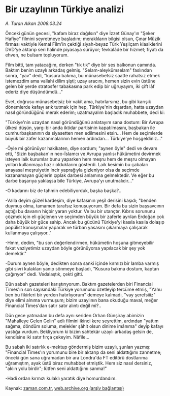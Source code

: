 # Bir uzaylının Türkiye analizi

*A. Turan Alkan 2008.03.24*

<tr><td class="metin" colspan="2" style="padding-top: 20px; padding-left: 5px; padding-right: 10px;">Önceki günün gecesi, "kafam biraz dağılsın" diye İzzet Günay'ın "Şeker Hafiye" filmini seyretmeye başladım; meraklıların bilgisi olsun, Çınar Müzik firması vaktiyle Kemal Film'in çektiği siyah-beyaz Türk Yeşilçam klasiklerini DVD'ye aktarıp seri halinde piyasaya sürüyor; fevkalâde bir hizmet; fiyatı da ehven, ne bulsam topluyorum.</td></tr><tr><td class="metin" colspan="2" style="padding-top: 20px; padding-left: 5px; padding-right: 10px;"><p>Film bitti, tam yatacağım, derken "tık tık" diye bir ses balkonun camında. Baktım benim uzaylı arkadaş gelmiş. "Selam-aleykümselam" faslından sonra, "yav" dedi, "kusura bakma, bu münasebetsiz saatte rahatsız etmek istemezdim ama vallahi dilim şişti; uzay aracını, hemen sizin evin üstüne gelen bir yerde stratosfer tabakasına park edip bir uğruyayım, iki çift lâf ederiz diye düşündümdü..."
<p>Evet, doğrusu münasebetsiz bir vakit ama, hatırlarsınız, bu gibi karışık dönemlerde kafayı arık tutmak için hep, Türkiye'nin dışardan, hatta uzaydan nasıl göründüğünü merak ederim; uzatmayalım başladık muhabbete, dedi ki:
<p>"Türkiye'nin uzaydan nasıl göründüğünü anlatayım sana dostum: Bir Avrupa ülkesi düşün, yargı bir anda iktidar partisinin kapatılmasını, başbakan ile cumhurbaşkanının da siyasetten men edilmesini etsin... Hem de seçimlerde büyük bir zafer kazanmalarının hemen ardından... Türkiye'ye hoşgeldiniz..."
<p>-Öyle mi görünüyor hakikaten, diye sordum; "aynen öyle" dedi ve devam etti, "Sizin başbakan'ın neo-İslamcı ve Avrupa yanlısı hükümetini devirmek isteyen laik kurumlar bunu yaparken hem meşru hem de meşru olmayan yolları kullanmaya hazır olduklarını gösterdi. Laik kesimin bu çabaları anayasal meşruiyetin incir yaprağıyla gizleniyor olsa da seçimde kazanamayan güçlerin çıplak darbesi anlamına gelmektedir. Ve eğer bu darbe başarıya yaklaşsa bile Türkiye, Avrupa'yı unutmalıdır..."
<p>-O kadarını biz de tahmin edebiliyorduk, başka başka?..
<p>-Valla deyim güzel kardeşim, diye kafasının yeşil derisini kaşıdı; "benden duymuş olma, tamamen tarafsız konuşuyorum. Bir defa bu sizin başsavcının açtığı bu davanın hiçbir yararı yoktur. Ve bu bir utançtır. Kıbrıs sorununu çözmek için eli güçlenen ve seçimden büyük bir zaferle ayrılan Erdoğan çok daha büyük bir güce sahip. Ancak bu gücünü Türkiye'yi kasıla kasıla dolaşıp popülist konuşmalar yaparak ve türban yasasını çıkarmaya çalışarak kullanmaya çalışıyor.."
<p>-Hmm, dedim, "bu son değerlendirmen, hükümetin hoşuna gitmeyebilir fakat vaziyetimiz uzaydan böyle görünüyorsa yapılacak bir şey yok demektir."
<p>-Durum aynen böyle, dedikten sonra sanki içinde kırmızı bir lamba varmış gibi sivri kulakları yanıp sönmeye başladı, "Kusura bakma dostum, kaptan çağırıyor" dedi. Vedalaştık, çekti gitti.
<p>Dün sabah gazeteleri karıştırıyorum. Baktım gazetelerden biri Financial Times'ın son sayısındaki Türkiye yorumunu özetleyip tercüme etmiş, "Yahu ben bu fikirleri bir yerden hatırlıyorum" demeye kalmadı, "vay şerefsiiiz" diye elimi alnıma vurmuşum; bizim uzaylının bana okuduğu maval, meğer Financial Times'dan satır satır alıntı değil mi?..
<p>Dün gece yatmadan bu defa aynı seriden Orhan Günşiray abimizin "Mahalleye Gelen Gelin" adlı filmini ikinci kere seyrettim, ardından "yattım sağıma, döndüm soluma, melekler şâhit olsun dinime imânıma" deyip kafayı yastığa vurdum. Bekliyorum ki bizim sahtekâr uzaylı arkadaş gelsin de, kendisine iki satır fırça çekeyim. Nâfile...
<p>Bu sabah iki satırlık e-mektup göndermiş bizim uzaylı, şunları yazmış: "Financial Times'ın yorumunu bire bir aktarıp da seni aldattığımı zannetme; önceki gün sana uğramadan bir ara Londra'da FT editörü dostlarıma uğramıştım, ayak üstü biraz muhabbet etmiştik. Hem siz nasıl dersiniz, "aklın yolu birdir"; lütfen seni aldattığımı sanma!"
<p>-Hadi ordan kırmızı kulaklı yaratık diye homurdandım.<br/></p></p></p></p></p></p></p></p></p></p></p></p></td></tr>

Kaynak: [zaman.com.tr](http://zaman.com.tr/yazar.do?yazino=668378), [web.archive.org (arşiv bağlantısı)](http://web.archive.org/web/20080622160637/http://zaman.com.tr:80/yazar.do?yazino=668378)
